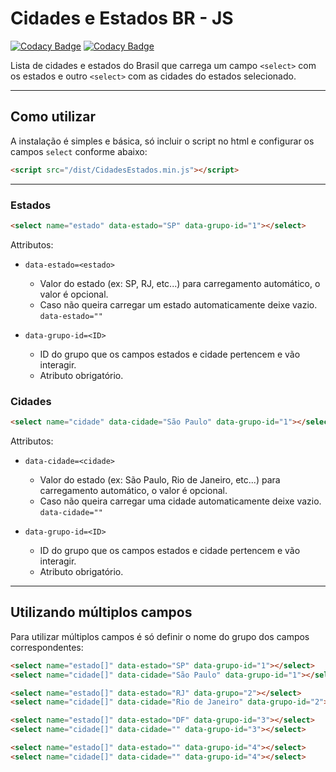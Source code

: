 # Cidades e Estados BR - JS

[![Codacy Badge](https://api.codacy.com/project/badge/Grade/b9b13b17c3504457917f865d56013895)](https://app.codacy.com/app/wgenial/cidadesestadosjs?utm_source=github.com&utm_medium=referral&utm_content=wgenial/cidadesestadosjs&utm_campaign=Badge_Grade_Settings)
[![Codacy Badge](https://api.codacy.com/project/badge/Grade/f3a6b606a91e431ab2bab123d1c4b7da)](https://app.codacy.com/app/wgenial/cidadesestadosjs?utm_source=github.com&utm_medium=referral&utm_content=wgenial/cidadesestadosjs&utm_campaign=Badge_Grade_Settings)

Lista de cidades e estados do Brasil que carrega um campo `<select>` com os estados e outro `<select>` com as cidades do estados selecionado.

---

## Como utilizar

A instalação é simples e básica, só incluir o script no html e configurar os campos `select` conforme abaixo:

```html
<script src="/dist/CidadesEstados.min.js"></script>
```

---

### Estados

```html
<select name="estado" data-estado="SP" data-grupo-id="1"></select>
```

Attributos:

- `data-estado=<estado>`

	- Valor do estado (ex: SP, RJ, etc...) para carregamento automático, o valor é opcional.
	- Caso não queira carregar um estado automaticamente deixe vazio. `data-estado=""`

- `data-grupo-id=<ID>`

	- ID do grupo que os campos estados e cidade pertencem e vão interagir.
	- Atributo obrigatório.


### Cidades

```html
<select name="cidade" data-cidade="São Paulo" data-grupo-id="1"></select>
```

Attributos:

- `data-cidade=<cidade>`

	- Valor do estado (ex: São Paulo, Rio de Janeiro, etc...) para carregamento automático, o valor é opcional.
	- Caso não queira carregar uma cidade automaticamente deixe vazio. `data-cidade=""`

- `data-grupo-id=<ID>`

	- ID do grupo que os campos estados e cidade pertencem e vão interagir.
	- Atributo obrigatório.


---

## Utilizando múltiplos campos

Para utilizar múltiplos campos é só definir o nome do grupo dos campos correspondentes:

```html
<select name="estado[]" data-estado="SP" data-grupo-id="1"></select>
<select name="cidade[]" data-cidade="São Paulo" data-grupo-id="1"></select>

<select name="estado[]" data-estado="RJ" data-grupo="2"></select>
<select name="cidade[]" data-cidade="Rio de Janeiro" data-grupo-id="2"></select>

<select name="estado[]" data-estado="DF" data-grupo-id="3"></select>
<select name="cidade[]" data-cidade="" data-grupo-id="3"></select>

<select name="estado[]" data-estado="" data-grupo-id="4"></select>
<select name="cidade[]" data-cidade="" data-grupo-id="4"></select>
```
